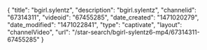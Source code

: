 {
    "title": "bgirl.sylentz",
    "description": "bgirl.sylentz",
    "channelid": "67314311",
    "videoid": "67455285",
    "date_created": "1471020279",
    "date_modified": "1471022841",
    "type": "captivate",
    "layout": "channelVideo",
    "url": "\/star-search\/bgirl-sylentz6-mp4\/67314311-67455285"
}